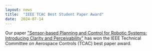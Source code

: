 ```yaml
---
layout: news
title:  "IEEE TCAC Best Student Paper Award"
date:  2024-07-14
---
```


Our paper ["Sensor-based Planning and Control for Robotic Systems: Introducing Clarity and Perceivability"](/papers/2023-perceivability) has won the IEEE Technical Committee on Aerospace Controls (TCAC) best paper award.
